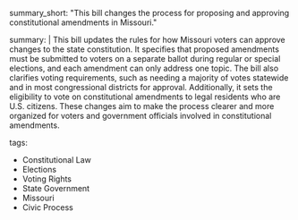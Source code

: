 summary_short: "This bill changes the process for proposing and approving constitutional amendments in Missouri."

summary: |
  This bill updates the rules for how Missouri voters can approve changes to the state constitution. It specifies that proposed amendments must be submitted to voters on a separate ballot during regular or special elections, and each amendment can only address one topic. The bill also clarifies voting requirements, such as needing a majority of votes statewide and in most congressional districts for approval. Additionally, it sets the eligibility to vote on constitutional amendments to legal residents who are U.S. citizens. These changes aim to make the process clearer and more organized for voters and government officials involved in constitutional amendments.

tags:
  - Constitutional Law
  - Elections
  - Voting Rights
  - State Government
  - Missouri
  - Civic Process
